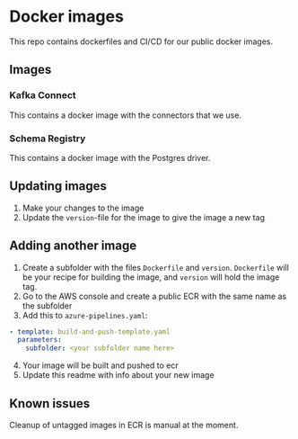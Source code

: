 # Docker images

This repo contains dockerfiles and CI/CD for our public docker images.

## Images

### Kafka Connect

This contains a docker image with the connectors that we use.

### Schema Registry

This contains a docker image with the Postgres driver.

## Updating images

1. Make your changes to the image
2. Update the `version`-file for the image to give the image a new tag

## Adding another image

1. Create a subfolder with the files `Dockerfile` and `version`. `Dockerfile` will be your recipe
   for building the image, and `version` will hold the image tag.
2. Go to the AWS console and create a public ECR with the same name as the subfolder
3. Add this to `azure-pipelines.yaml`:

```yaml
- template: build-and-push-template.yaml
  parameters:
    subfolder: <your subfolder name here>
```

4. Your image will be built and pushed to ecr
5. Update this readme with info about your new image

## Known issues

Cleanup of untagged images in ECR is manual at the moment.
